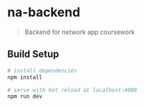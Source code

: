 # na-backend

> Backend for network app coursework

## Build Setup

``` bash
# install dependencies
npm install

# serve with hot reload at localhost:4000
npm run dev
